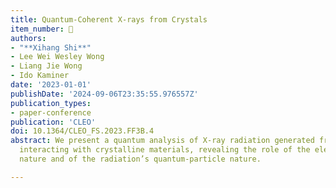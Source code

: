 ```yaml
---
title: Quantum-Coherent X-rays from Crystals
item_number: 🎤
authors:
- "**Xihang Shi**"
- Lee Wei Wesley Wong
- Liang Jie Wong
- Ido Kaminer
date: '2023-01-01'
publishDate: '2024-09-06T23:35:55.976557Z'
publication_types:
- paper-conference
publication: 'CLEO'
doi: 10.1364/CLEO_FS.2023.FF3B.4
abstract: We present a quantum analysis of X-ray radiation generated from free electrons
  interacting with crystalline materials, revealing the role of the electron’s quantum-wave
  nature and of the radiation’s quantum-particle nature.

---
```


